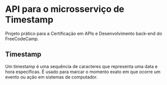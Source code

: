 # API para o microsserviço de Timestamp
Projeto prático para a Certificação em APIs e Desenvolvimento back-end do FreeCodeCamp.

## Timestamp
Um timestamp é uma sequência de caracteres que representa uma data e hora específicas.
É usado para marcar o momento exato em que ocorre um evento ou ação em sistemas de computador.